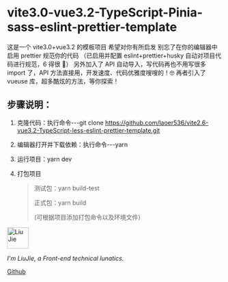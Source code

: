 # vite3.0-vue3.2-TypeScript-Pinia-sass-eslint-prettier-template

这是一个 vite3.0+vue3.2 的模板项目 希望对你有所启发 别忘了在你的编辑器中启用 prettier 规范你的代码 （已启用并配置 eslint+prettier+husky 自动对项目代码进行规范，6 得很 🤣）
另外加入了 API 自动导入，写代码再也不用写很多 import 了，API 方法直接用，开发速度、代码优雅度嗖嗖的！🤓 再者引入了 vueuse 库，超多酷炫的方法，等你探索！

## 步骤说明：

1. 克隆代码：执行命令---git clone https://github.com/laoer536/vite2.6-vue3.2-TypeScript-less-eslint-prettier-template.git

2. 编辑器打开并下载依赖：执行命令---yarn

3. 运行项目：yarn dev

4. 打包项目

   > 测试包：yarn build-test
   >
   > 正式包：yarn build
   >
   > (可根据项目添加打包命令以及环境文件）

<div align="left">
<img alt="Liu Jie" src="https://s2.loli.net/2021/12/16/rxjhMFtGElVIuyz.png" width=50 />

_I'm LiuJie, a Front-end technical lunatics._

[Github](https://github.com/laoer536)
